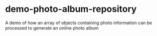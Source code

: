 # demo-photo-album-repository
A demo of how an array of objects containing photo information can be processed to generate an online photo album
